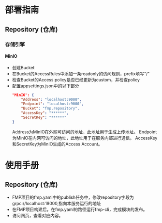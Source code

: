 # 部署指南

## Repository (仓库)

### 存储引擎

#### MinIO

- 创建Bucket
- 在Bucket的AccessRules中添加一条readonly的访问规则，prefix填写"/"
- 检查Bucket的Access policy是否已经更新为custom，并检查policy
- 配置appsettings.json中的以下部分
  ```json
  "MinIO": {
      "Address": "localhost:9000",
      "Endpoint": "localhost:9000",
      "Bucket": "fmp.repository",
      "AccessKey": "******",
      "SecretKey": "******"
  }
  ```
  Address为MinIO在外网可访问的地址，此地址用于生成上传地址。
  Endpoint为MinIO在内网可访问的地址，此地址用于在服务内部进行通信。
  AccessKey和SecretKey为MinIO生成的Access Account。

# 使用手册

## Repository (仓库)

- FMP项目的fmp.yaml中的publish任务中，修改repository字段为grpc://localhost:18000,指向本服务运行的地址
- 在FMP项目构建后，在fmp.yaml的路径运行fmp-cli，完成模块的发布。
- 访问网页，查看对应内容。
